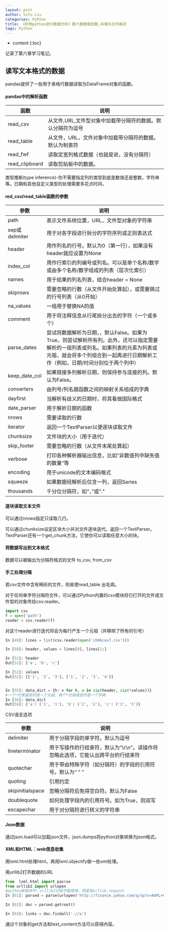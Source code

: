 ```yaml
---
layout: post
author: SiYu Liu
categories: Pyhton
title: 《利用python进行数据分析》第六章数据加载,存储与文件格式
tags: Python
---
```


* content
{:toc}

记录了第六章学习笔记。






## 读写文本格式的数据

pandas提供了一些用于表格行数据读取为DataFrame对象的函数。

#### pandas中的解析函数

|函数|说明|
|--|--|
|read_csv|从文件,URL,文件型对象中加载带分隔符的数据。默认分隔符为逗号|
|read_table|从文件，URL，文件对象中加载带分隔符的数据。默认为制表符|
|read_fwf|读取定宽列格式数据（也就是说，没有分隔符）|
|read_clipboard|读取剪贴板中的数据。|

类型推断(type inference)-你不需要指定列的类型到底是数值还是整数，字符串等。日期和其他自定义类型的处理需要多花点时间。

#### red_csv/read_table函数的参数

|参数|说明|
|--|--|
|path|表示文件系统位置，URL，文件型对象的字符串|
|sep或delimiter|用于对各字段进行拆分的字符序列或正则表达式|
|header|用作列名的行号。默认为0（第一行），如果没有header就应设置为None|
|index_col|用作行索引的列编号或列名。可以是单个名称/数字或由多个名称/数字组成的列表（层次化索引）|
|names|用于结果的列名列表，结合header = None|
|skiprows|需要忽略的行数（从文件开始处算起），或需要跳过的行号列表（从0开始）|
|na_values|一组用于替换NA的值|
|comment|用于将注释信息从行尾拆分出去的字符（一个或多个）|
|parse_dates |尝试将数据解析为日期，，默认False。如果为True，则尝试解析所有列。此外，还可以指定需要解析的一组列表或列名。如果列表的元素为列表或元祖，就会将多个列组合到一起再进行日期解析工作（例如，日期/时间分别位于两个列中）|
|keep_date_col|如果链接多列解析日期，则保持参与连接的列。默认为False。|
|converters|由列号/列名跟函数之间的映射关系组成的字典|
|dayfirst|当解析有歧义的日期时，将其看做国际格式|
|date_parser|用于解析日期的函数|
|nrows|需要读取的行数|
|iterator|返回一个TextParser以便逐块读取文件|
|chunksize|文件块的大小（用于迭代）|
|skip_footer|需要忽略的行数（从文件末尾处算起）|
|verbose|打印各种解析器输出信息，比如“非数值列中缺失值的数量”等|
|encoding|用于unicode的文本编码格式|
|squeeze|如果数据经解析后仅含一列，返回Series|
|thousands|千分位分隔符，如“，”或“."|

#### 逐块读取文本文件

 可以通过nrows指定只读取几行。
 
 可以通过chunksize设定区块大小并对文件逐块迭代。返回一个TextParser。
 TextParser还有一个get_chunk方法，它使你可以读取任意大小的块。
 
#### 将数据写出到文本格式

数据可以被输出为分隔符格式的文件
to_csv, from_csv

#### 手工处理分隔

若csv文件中含有畸形的文件，则易使read_table 出毛病。

对于任何单字符分隔符文件，可以通过Python内置的csv模块将已打开的文件或文件型的对象传给csv.reader。

```python
import csv
f = open('path')
reader = csv.reader(f)
```

对这个reader进行迭代将会为每行产生一个元祖（并移除了所有的引号）

```python
In [49]: lines = list(csv.reader(open('ch06/ex7.csv')))

In [50]: header, values = lines[0], lines[1:]

In [51]: header
Out[51]: ['a', 'b', 'c']

In [52]: values
Out[52]: [['1', '2', '3'], ['1', '2', '3', '4']]


In [55]: data_dict = {h: v for h, v in zip(header, zip(*values))}
#一个*代表接受的是一个元祖，两个*代表接受的是一个字典
In [56]: data_dict
Out[56]: {'a': ('1', '1'), 'b': ('2', '2'), 'c': ('3', '3')}
```

CSV语支选项

|参数|说明|
|--|--|
|delimiter|用于分隔字段的单字符。默认为逗号|
|lineterminator|用于写操作的行结束符，默认为”\r\n"。读操作将忽略此选项，它能认出跨平台的行结束符|
|quotechar|用于带由特殊字符（如分隔符）的字段的引用符号。默认为“ " ”|
|quoting|引用约定|
|skipinitialspace|忽略分隔符后免得空白符。默认为False|
|doublequote|如何处理字段内的引用符号。如为True，则双写|
|escapechar|用于对分隔符进行转义的字符串|

#### Json数据
 
通过json.load可以加载json文件，json.dumps将python对象转换为json格式。

#### XML和HTML：web信息收集

用lxml.html处理html，再用lxml.objectify做一些xml处理。

用urllib2打开数据的URL

```python
from  lxml.html import pasrse
from urllib2 import urlopen
#python新版本中，urllib2已经不能使用，而是用urllib.request
In [61]: parsed = parse(urlopen('http://finance.yahoo.com/q/op?s=AAPL+Options'))

In [62]: doc = parsed.getroot()

In [63]: links = doc.findall('.//a')
```
通过个对象的get方法和text_content方法可以获得内容。

